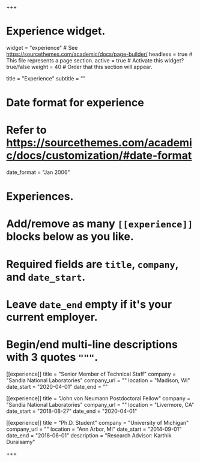 +++
# Experience widget.
widget = "experience"  # See https://sourcethemes.com/academic/docs/page-builder/
headless = true  # This file represents a page section.
active = true  # Activate this widget? true/false
weight = 40  # Order that this section will appear.

title = "Experience"
subtitle = ""

# Date format for experience
#   Refer to https://sourcethemes.com/academic/docs/customization/#date-format
date_format = "Jan 2006"
# Experiences.
#   Add/remove as many `[[experience]]` blocks below as you like.
#   Required fields are `title`, `company`, and `date_start`.
#   Leave `date_end` empty if it's your current employer.
#   Begin/end multi-line descriptions with 3 quotes `"""`.
[[experience]]
  title = "Senior Member of Technical Staff"
  company = "Sandia National Laboratories"
  company_url = ""
  location = "Madison, WI"
  date_start = "2020-04-01"
  date_end = ""


[[experience]]
  title = "John von Neumann Postdoctoral Fellow"
  company = "Sandia National Laboratories"
  company_url = ""
  location = "Livermore, CA"
  date_start = "2018-08-27"
  date_end = "2020-04-01"

[[experience]]
  title = "Ph.D. Student"
  company = "University of Michigan"
  company_url = ""
  location = "Ann Arbor, MI"
 date_start = "2014-09-01"
  date_end = "2018-06-01"
  description = "Research Advisor: Karthik Duraisamy"

+++
